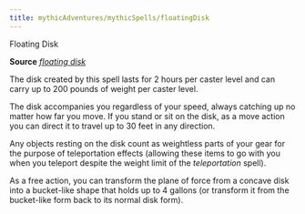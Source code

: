 ```yaml
---
title: mythicAdventures/mythicSpells/floatingDisk
---
```

Floating Disk

**Source** [_floating disk_](spells/floatingDisk#_floating-disk)

The disk created by this spell lasts for 2 hours per caster level and can carry up to 200 pounds of weight per caster level.

The disk accompanies you regardless of your speed, always catching up no matter how far you move. If you stand or sit on the disk, as a move action you can direct it to travel up to 30 feet in any direction.

Any objects resting on the disk count as weightless parts of your gear for the purpose of teleportation effects (allowing these items to go with you when you teleport despite the weight limit of the _teleportation_ spell).

As a free action, you can transform the plane of force from a concave disk into a bucket-like shape that holds up to 4 gallons (or transform it from the bucket-like form back to its normal disk form).


